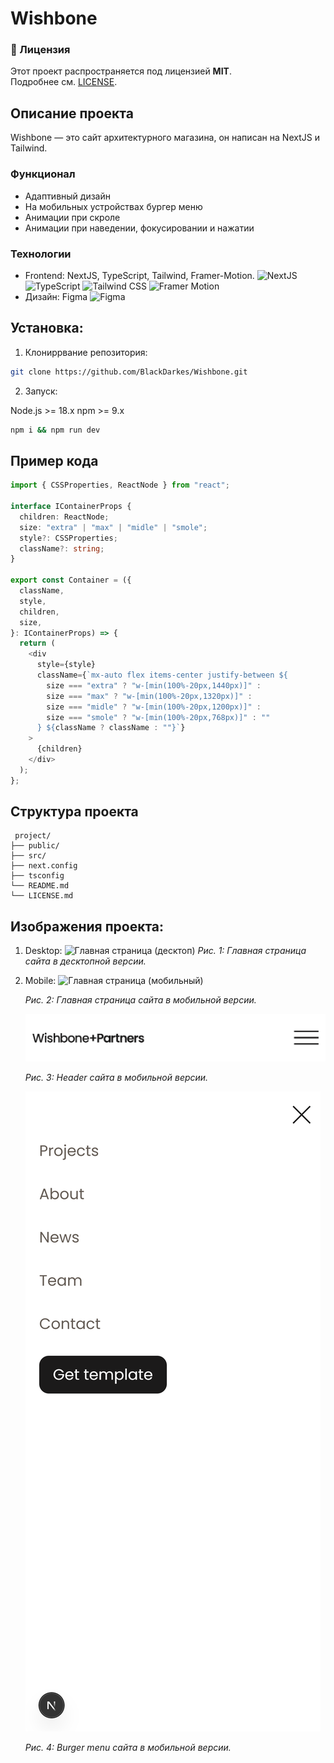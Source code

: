 # Wishbone

### 📜 Лицензия
Этот проект распространяется под лицензией **MIT**.  
Подробнее см. [LICENSE](LICENSE).

## Описание проекта 
Wishbone — это сайт архитектурного магазина, он написан на NextJS и Tailwind.

### Функционал

- Адаптивный дизайн
- На мобильных устройствах бургер меню
- Анимации при скроле
- Анимации при наведении, фокусировании и нажатии

### Технологии

- Frontend: NextJS, TypeScript, Tailwind, Framer-Motion. 
  ![NextJS](https://img.shields.io/badge/Next.js-15-000000?logo=next.js)
  ![TypeScript](https://img.shields.io/badge/TypeScript-5-%233178C6?logo=typescript)
  ![Tailwind CSS](https://img.shields.io/badge/Tailwind-3-%2306B6D4?logo=tailwindcss)
  ![Framer Motion](https://img.shields.io/badge/Framer_Motion-11-%230055FF?logo=framer)
- Дизайн: Figma
  ![Figma](https://img.shields.io/badge/Figma-2-%23F24E1E?logo=figma)

## Установка:

  1) Клониррвание репозитория:
   
  ```bash
  git clone https://github.com/BlackDarkes/Wishbone.git
  ```

  2) Запуск:

  Node.js >= 18.x
  npm >= 9.x
  ```bash
  npm i && npm run dev
  ```

## Пример кода

  ```TypeScript
  import { CSSProperties, ReactNode } from "react";

  interface IContainerProps {
    children: ReactNode;
    size: "extra" | "max" | "midle" | "smole";
    style?: CSSProperties;
    className?: string;
  }

  export const Container = ({
    className,
    style,
    children,
    size,
  }: IContainerProps) => {
    return (
      <div
        style={style}
        className={`mx-auto flex items-center justify-between ${
          size === "extra" ? "w-[min(100%-20px,1440px)]" :
          size === "max" ? "w-[min(100%-20px,1320px)]" : 
          size === "midle" ? "w-[min(100%-20px,1200px)]" : 
          size === "smole" ? "w-[min(100%-20px,768px)]" : ""
        } ${className ? className : ""}`}
      >
        {children}
      </div>
    );
  };

  ```

## Структура проекта

     project/  
    ├── public/       
    ├── src/        
    ├── next.config        
    ├── tsconfig       
    └── README.md   
    └── LICENSE.md  

## Изображения проекта:
1. Desktop: 
   ![Главная страница (десктоп)](images/desktop.png)
  *Рис. 1: Главная страница сайта в десктопной версии.* 

2. Mobile:
   ![Главная страница (мобильный)](images/mobile.png)

   *Рис. 2: Главная страница сайта в мобильной версии.*

   ![Header (мобильный)](images/header.png)

   *Рис. 3: Header сайта в мобильной версии.*

   ![Burger menu (мобильный)](images/burgerMenu.png)

   *Рис. 4: Burger menu сайта в мобильной версии.*

